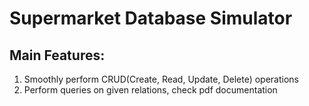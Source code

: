 # Supermarket Database Simulator
## Main Features:

1) Smoothly perform CRUD(Create, Read, Update, Delete) operations
2) Perform queries on given relations, check pdf documentation 
